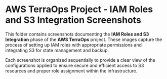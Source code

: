 # AWS TerraOps Project - IAM Roles and S3 Integration Screenshots

This folder contains screenshots documenting the **IAM Roles and S3 Integration** phase of the **AWS TerraOps** project. These images capture the process of setting up IAM roles with appropriate permissions and integrating S3 for state management and backup.

Each screenshot is organized sequentially to provide a clear view of the configurations applied to ensure secure and efficient access to S3 resources and proper role assignment within the infrastructure.
